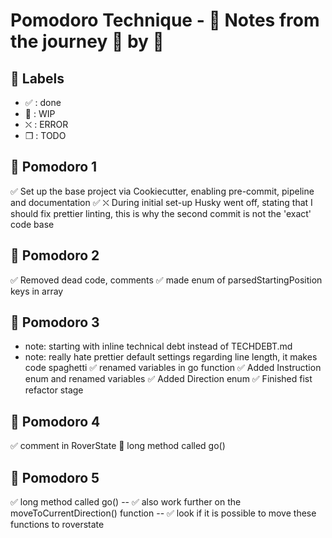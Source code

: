 # Pomodoro Technique - :notebook: Notes from the journey :tomato: by :tomato:

## :bookmark: Labels

- ✅ : done
- 🚧 : WIP
- ⛌ : ERROR
- ❒ : TODO

## 🍅 Pomodoro 1

✅ Set up the base project via Cookiecutter, enabling pre-commit, pipeline and documentation
✅ ⛌ During initial set-up Husky went off, stating that I should fix prettier linting, this is why the second commit is not the 'exact' code base

## 🍅 Pomodoro 2
✅ Removed dead code, comments
✅ made enum of parsedStartingPosition keys in array

## 🍅 Pomodoro 3
- note: starting with inline technical debt instead of TECHDEBT.md
- note: really hate prettier default settings regarding line length, it makes code spaghetti
✅ renamed variables in go function
✅ Added Instruction enum and renamed variables
✅ Added Direction enum
✅ Finished fist refactor stage

## 🍅 Pomodoro 4
✅ comment in RoverState
🚧 long method called go()

## 🍅 Pomodoro 5
✅ long method called go()
-- ✅ also work further on the moveToCurrentDirection() function
-- ✅ look if it is possible to move these functions to roverstate

